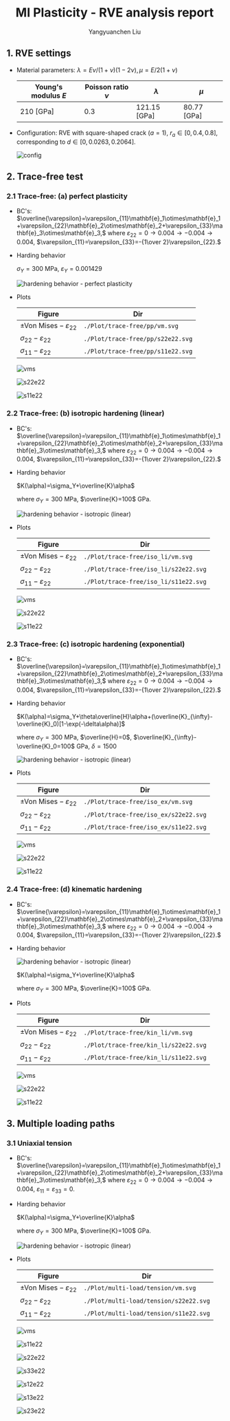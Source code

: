 <h1 style="text-align: center"> MI Plasticity - RVE analysis report  </h1>
<div style="text-align: center">Yangyuanchen Liu</div>

## 1. RVE settings

* Material parameters: $\lambda=E\nu/(1+\nu)(1-2\nu),\mu=E/2(1+\nu)$

  | Young's modulus $E$ | Poisson ratio $\nu$ | $\lambda$    | $\mu$       |
  | ------------------- | ------------------- | ------------ | ----------- |
  | 210 [GPa]           | 0.3                 | 121.15 [GPa] | 80.77 [GPa] |

* Configuration: RVE with square-shaped crack ($a=1$), $r_a\in[0,0.4,0.8]$, corresponding to $d\in[0,0.0263,0.2064].$

  ![config](./Plot/config/config.svg)

## 2. Trace-free test

### 2.1 Trace-free: (a) perfect plasticity

* BC's: $\overline{\varepsilon}=\varepsilon_{11}\mathbf{e}_1\otimes\mathbf{e}_1+\varepsilon_{22}\mathbf{e}_2\otimes\mathbf{e}_2+\varepsilon_{33}\mathbf{e}_3\otimes\mathbf{e}_3,$ where $\varepsilon_{22}=0\rightarrow0.004\rightarrow-0.004\rightarrow0.004,$
$\varepsilon_{11}=\varepsilon_{33}=-{1\over 2}\varepsilon_{22}.$

* Harding behavior
  
  $\sigma_Y=300$ MPa, $\varepsilon_Y=0.001429$

  ![hardening behavior - perfect plasticity](./Plot/hardening_plots/hardening_pp.svg)

* Plots
  
  | Figure                                  | Dir                               |
  | --------------------------------------- | --------------------------------- |
  | $\pm\text{Von Mises} -\varepsilon_{22}$ | `./Plot/trace-free/pp/vm.svg`     |
  | $\sigma_{22}-\varepsilon_{22}$          | `./Plot/trace-free/pp/s22e22.svg` |
  | $\sigma_{11}-\varepsilon_{22}$          | `./Plot/trace-free/pp/s11e22.svg` |
  
  ![vms](./Plot/trace-free/pp/vm.svg)
  
  ![s22e22](./Plot/trace-free/pp/s22e22.svg)
  
  ![s11e22](./Plot/trace-free/pp/s11e22.svg)

### 2.2 Trace-free: (b)  isotropic hardening (linear)

* BC's: $\overline{\varepsilon}=\varepsilon_{11}\mathbf{e}_1\otimes\mathbf{e}_1+\varepsilon_{22}\mathbf{e}_2\otimes\mathbf{e}_2+\varepsilon_{33}\mathbf{e}_3\otimes\mathbf{e}_3,$ where $\varepsilon_{22}=0\rightarrow0.004\rightarrow-0.004\rightarrow0.004,$
  $\varepsilon_{11}=\varepsilon_{33}=-{1\over 2}\varepsilon_{22}.$

* Harding behavior

  $K(\alpha)=\sigma_Y+\overline{K}\alpha$

  where $\sigma_Y=300$ MPa, $\overline{K}=100$ GPa.

  ![hardening behavior - isotropic (linear)](./Plot/hardening_plots/hardening_iso_li.svg)

* Plots

  | Figure                                  | Dir                                            |
  | --------------------------------------- | ---------------------------------------------- |
  | $\pm\text{Von Mises} -\varepsilon_{22}$ | `./Plot/trace-free/iso_li/vm.svg`     |
  | $\sigma_{22}-\varepsilon_{22}$          | `./Plot/trace-free/iso_li/s22e22.svg` |
  | $\sigma_{11}-\varepsilon_{22}$          | `./Plot/trace-free/iso_li/s11e22.svg` |

  ![vms](./Plot/trace-free/iso_li/vm.svg)
  
  ![s22e22](./Plot/trace-free/iso_li/s22e22.svg)
  
  ![s11e22](./Plot/trace-free/iso_li/s11e22.svg)
  

### 2.3 Trace-free: (c)  isotropic hardening (exponential)

* BC's: $\overline{\varepsilon}=\varepsilon_{11}\mathbf{e}_1\otimes\mathbf{e}_1+\varepsilon_{22}\mathbf{e}_2\otimes\mathbf{e}_2+\varepsilon_{33}\mathbf{e}_3\otimes\mathbf{e}_3,$ where $\varepsilon_{22}=0\rightarrow0.004\rightarrow-0.004\rightarrow0.004,$
  $\varepsilon_{11}=\varepsilon_{33}=-{1\over 2}\varepsilon_{22}.$

* Harding behavior

  $K(\alpha)=\sigma_Y+\theta\overline{H}\alpha+(\overline{K}_{\infty}-\overline{K}_0)[1-\exp(-\delta\alpha)]$

  where $\sigma_Y=300$ MPa, $\overline{H}=0$, $\overline{K}_{\infty}-\overline{K}_0=100$ GPa, $\delta=1500$

  ![hardening behavior - isotropic (linear)](./Plot/hardening_plots/hardening_iso_ex.svg)

* Plots

  | Figure                                  | Dir                                            |
  | --------------------------------------- | ---------------------------------------------- |
  | $\pm\text{Von Mises} -\varepsilon_{22}$ | `./Plot/trace-free/iso_ex/vm.svg`     |
  | $\sigma_{22}-\varepsilon_{22}$          | `./Plot/trace-free/iso_ex/s22e22.svg` |
  | $\sigma_{11}-\varepsilon_{22}$          | `./Plot/trace-free/iso_ex/s11e22.svg` |
  
  ![vms](./Plot/trace-free/iso_ex/vm.svg)
  
  ![s22e22](./Plot/trace-free/iso_ex/s22e22.svg)
  
  ![s11e22](./Plot/trace-free/iso_ex/s11e22.svg)
  

### 2.4 Trace-free: (d) kinematic hardening

* BC's: $\overline{\varepsilon}=\varepsilon_{11}\mathbf{e}_1\otimes\mathbf{e}_1+\varepsilon_{22}\mathbf{e}_2\otimes\mathbf{e}_2+\varepsilon_{33}\mathbf{e}_3\otimes\mathbf{e}_3,$ where $\varepsilon_{22}=0\rightarrow0.004\rightarrow-0.004\rightarrow0.004,$
   $\varepsilon_{11}=\varepsilon_{33}=-{1\over 2}\varepsilon_{22}.$

* Harding behavior

  ![hardening behavior - isotropic (linear)](./Plot/hardening_plots/hardening_iso_li.svg)

  $K(\alpha)=\sigma_Y+\overline{K}\alpha$

  where $\sigma_Y=300$ MPa, $\overline{K}=100$ GPa.

* Plots

  | Figure                                  | Dir                                            |
  | --------------------------------------- | ---------------------------------------------- |
  | $\pm\text{Von Mises} -\varepsilon_{22}$ | `./Plot/trace-free/kin_li/vm.svg`     |
  | $\sigma_{22}-\varepsilon_{22}$          | `./Plot/trace-free/kin_li/s22e22.svg` |
  | $\sigma_{11}-\varepsilon_{22}$          | `./Plot/trace-free/kin_li/s11e22.svg` |

  ![vms](./Plot/trace-free/kin_li/vm.svg)
  
  ![s22e22](./Plot/trace-free/kin_li/s22e22.svg)
  
  ![s11e22](./Plot/trace-free/kin_li/s11e22.svg)
  

## 3. Multiple loading paths

### 3.1 Uniaxial tension

* BC's: $\overline{\varepsilon}=\varepsilon_{11}\mathbf{e}_1\otimes\mathbf{e}_1+\varepsilon_{22}\mathbf{e}_2\otimes\mathbf{e}_2+\varepsilon_{33}\mathbf{e}_3\otimes\mathbf{e}_3,$ where $\varepsilon_{22}=0\rightarrow0.004\rightarrow-0.004\rightarrow0.004,$
   $\varepsilon_{11}=\varepsilon_{33}=0.$
   
* Harding behavior

  $K(\alpha)=\sigma_Y+\overline{K}\alpha$

  where $\sigma_Y=300$ MPa, $\overline{K}=100$ GPa.

  ![hardening behavior - isotropic (linear)](./Plot/hardening_plots/hardening_iso_li.svg)

* Plots

  | Figure                                  | Dir                                  |
  | --------------------------------------- | ------------------------------------ |
  | $\pm\text{Von Mises} -\varepsilon_{22}$ | `./Plot/multi-load/tension/vm.svg`     |
  | $\sigma_{22}-\varepsilon_{22}$          | `./Plot/multi-load/tension/s22e22.svg` |
  | $\sigma_{11}-\varepsilon_{22}$          | `./Plot/multi-load/tension/s11e22.svg` |
  
  ![vms](./Plot/multi-load/tension/vm.svg)
  
  ![s11e22](./Plot/multi-load/tension/s11e22.svg)
  
  ![s22e22](./Plot/multi-load/tension/s22e22.svg)
  
  ![s33e22](./Plot/multi-load/tension/s33e22.svg)
  
  ![s12e22](./Plot/multi-load/tension/s12e22.svg)
  
  ![s13e22](./Plot/multi-load/tension/s13e22.svg)
  
  ![s23e22](./Plot/multi-load/tension/s23e22.svg)
